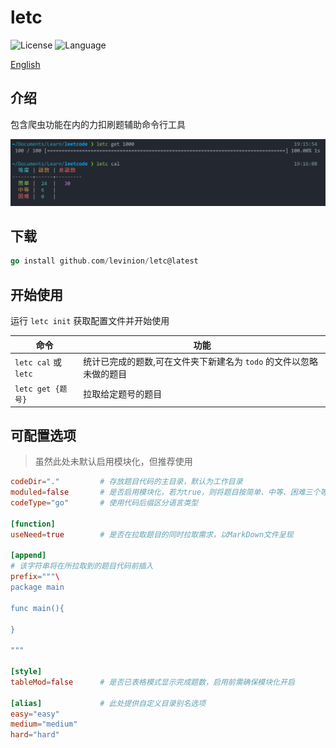 # letc

![License](https://img.shields.io/badge/license-MIT-orange)
![Language](https://img.shields.io/badge/language-go-brightgreen)

[English](README_EN.md)

## 介绍
包含爬虫功能在内的力扣刷题辅助命令行工具

![演示](doc/show.jpg)

## 下载
```go
go install github.com/levinion/letc@latest
```

## 开始使用

运行 `letc init` 获取配置文件并开始使用

|命令|功能|
|----|----|
|`letc cal` 或 `letc`|统计已完成的题数,可在文件夹下新建名为 `todo` 的文件以忽略未做的题目|
|`letc get {题号}`|拉取给定题号的题目|

## 可配置选项

> 虽然此处未默认启用模块化，但推荐使用

```toml
codeDir="."         # 存放题目代码的主目录，默认为工作目录
moduled=false       # 是否启用模块化，若为true，则将题目按简单、中等、困难三个等级分类
codeType="go"       # 使用代码后缀区分语言类型

[function]
useNeed=true        # 是否在拉取题目的同时拉取需求，以MarkDown文件呈现

[append]
# 该字符串将在所拉取到的题目代码前插入
prefix="""\         
package main

func main(){

}

"""

[style]
tableMod=false      # 是否已表格模式显示完成题数，启用前需确保模块化开启

[alias]             # 此处提供自定义目录别名选项
easy="easy"
medium="medium"
hard="hard"
```